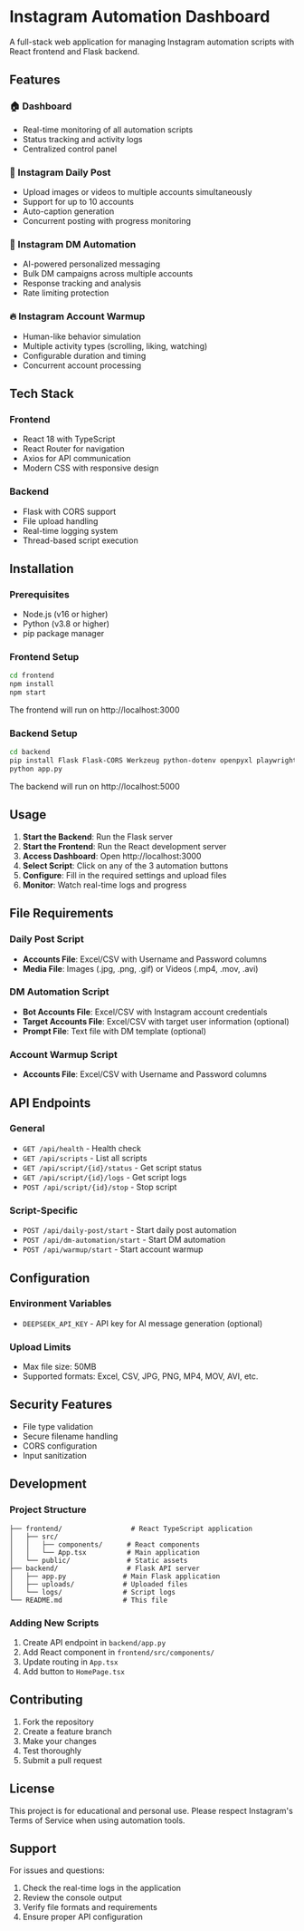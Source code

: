 # Instagram Automation Dashboard

A full-stack web application for managing Instagram automation scripts with React frontend and Flask backend.

## Features

### 🏠 Dashboard
- Real-time monitoring of all automation scripts
- Status tracking and activity logs
- Centralized control panel

### 📸 Instagram Daily Post
- Upload images or videos to multiple accounts simultaneously
- Support for up to 10 accounts
- Auto-caption generation
- Concurrent posting with progress monitoring

### 💬 Instagram DM Automation
- AI-powered personalized messaging
- Bulk DM campaigns across multiple accounts
- Response tracking and analysis
- Rate limiting protection

### 🔥 Instagram Account Warmup
- Human-like behavior simulation
- Multiple activity types (scrolling, liking, watching)
- Configurable duration and timing
- Concurrent account processing

## Tech Stack

### Frontend
- React 18 with TypeScript
- React Router for navigation
- Axios for API communication
- Modern CSS with responsive design

### Backend
- Flask with CORS support
- File upload handling
- Real-time logging system
- Thread-based script execution

## Installation

### Prerequisites
- Node.js (v16 or higher)
- Python (v3.8 or higher)
- pip package manager

### Frontend Setup
```bash
cd frontend
npm install
npm start
```
The frontend will run on http://localhost:3000

### Backend Setup
```bash
cd backend
pip install Flask Flask-CORS Werkzeug python-dotenv openpyxl playwright
python app.py
```
The backend will run on http://localhost:5000

## Usage

1. **Start the Backend**: Run the Flask server
2. **Start the Frontend**: Run the React development server
3. **Access Dashboard**: Open http://localhost:3000
4. **Select Script**: Click on any of the 3 automation buttons
5. **Configure**: Fill in the required settings and upload files
6. **Monitor**: Watch real-time logs and progress

## File Requirements

### Daily Post Script
- **Accounts File**: Excel/CSV with Username and Password columns
- **Media File**: Images (.jpg, .png, .gif) or Videos (.mp4, .mov, .avi)

### DM Automation Script
- **Bot Accounts File**: Excel/CSV with Instagram account credentials
- **Target Accounts File**: Excel/CSV with target user information (optional)
- **Prompt File**: Text file with DM template (optional)

### Account Warmup Script
- **Accounts File**: Excel/CSV with Username and Password columns

## API Endpoints

### General
- `GET /api/health` - Health check
- `GET /api/scripts` - List all scripts
- `GET /api/script/{id}/status` - Get script status
- `GET /api/script/{id}/logs` - Get script logs
- `POST /api/script/{id}/stop` - Stop script

### Script-Specific
- `POST /api/daily-post/start` - Start daily post automation
- `POST /api/dm-automation/start` - Start DM automation
- `POST /api/warmup/start` - Start account warmup

## Configuration

### Environment Variables
- `DEEPSEEK_API_KEY` - API key for AI message generation (optional)

### Upload Limits
- Max file size: 50MB
- Supported formats: Excel, CSV, JPG, PNG, MP4, MOV, AVI, etc.

## Security Features

- File type validation
- Secure filename handling
- CORS configuration
- Input sanitization

## Development

### Project Structure
```
├── frontend/                 # React TypeScript application
│   ├── src/
│   │   ├── components/      # React components
│   │   └── App.tsx          # Main application
│   └── public/              # Static assets
├── backend/                 # Flask API server
│   ├── app.py              # Main Flask application
│   ├── uploads/            # Uploaded files
│   └── logs/               # Script logs
└── README.md               # This file
```

### Adding New Scripts
1. Create API endpoint in `backend/app.py`
2. Add React component in `frontend/src/components/`
3. Update routing in `App.tsx`
4. Add button to `HomePage.tsx`

## Contributing

1. Fork the repository
2. Create a feature branch
3. Make your changes
4. Test thoroughly
5. Submit a pull request

## License

This project is for educational and personal use. Please respect Instagram's Terms of Service when using automation tools.

## Support

For issues and questions:
1. Check the real-time logs in the application
2. Review the console output
3. Verify file formats and requirements
4. Ensure proper API configuration
